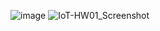 ![image](https://github.com/user-attachments/assets/d95b6add-5299-48d6-8cc9-087182693423)
![IoT-HW01_Screenshot](https://github.com/user-attachments/assets/a27d6238-9ad9-442f-b1da-82127903094c)


